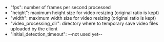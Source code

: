 * "fps": number of frames per second processed 
* "height": maximum height size for video resizing (original ratio is kept)
* "width": maximum width size for video resizing (original ratio is kept)
* "video_processing_dir": directory where to temporary save video files uploaded by the client
* "initial_detection_timeout": --not used yet--